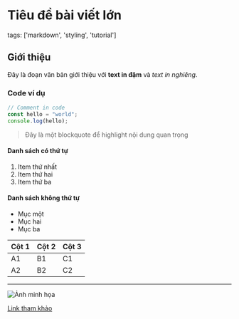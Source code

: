# Tiêu đề bài viết lớn
tags: ['markdown', 'styling', 'tutorial']

## Giới thiệu

Đây là đoạn văn bản giới thiệu với **text in đậm** và *text in nghiêng*.

### Code ví dụ

```javascript
// Comment in code
const hello = "world";
console.log(hello);
```

> Đây là một blockquote để highlight nội dung quan trọng

#### Danh sách có thứ tự

1. Item thứ nhất
2. Item thứ hai
3. Item thứ ba

#### Danh sách không thứ tự

- Mục một
- Mục hai
- Mục ba

| Cột 1 | Cột 2 | Cột 3 |
|-------|-------|-------|
| A1    | B1    | C1    |
| A2    | B2    | C2    |

---

![Ảnh minh họa](https://images.pexels.com/photos/30847989/pexels-photo-30847989/free-photo-of-modern-architecture-at-v-a-dundee-museum-scotland.jpeg)

[Link tham khảo](https://example.com)